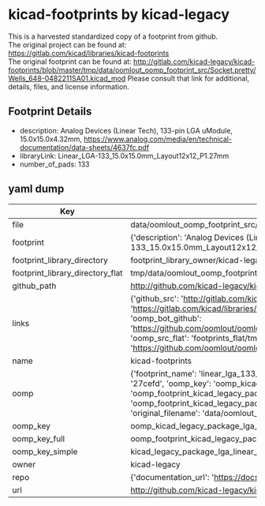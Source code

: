 # kicad-footprints by kicad-legacy  
This is a harvested standardized copy of a footprint from github.  
The original project can be found at:  
https://gitlab.com/kicad/libraries/kicad-footprints  
The original footprint can be found at:
http://gitlab.com/kicad-legacy/kicad-footprints/blob/master/tmp/data/oomlout_oomp_footprint_src/Socket.pretty/Wells_648-0482211SA01.kicad_mod
Please consult that link for additional, details, files, and license information.  
## Footprint Details
* description: Analog Devices (Linear Tech), 133-pin LGA uModule, 15.0x15.0x4.32mm, https://www.analog.com/media/en/technical-documentation/data-sheets/4637fc.pdf  
* libraryLink: Linear_LGA-133_15.0x15.0mm_Layout12x12_P1.27mm  
* number_of_pads: 133  
## yaml dump  
| Key | Value |  
| --- | --- |  
| file | data/oomlout_oomp_footprint_src/kicad-footprints/Package_LGA.pretty/Linear_LGA-133_15.0x15.0mm_Layout12x12_P1.27mm.kicad_mod |  
| footprint | {'description': 'Analog Devices (Linear Tech), 133-pin LGA uModule, 15.0x15.0x4.32mm, https://www.analog.com/media/en/technical-documentation/data-sheets/4637fc.pdf', 'libraryLink': 'Linear_LGA-133_15.0x15.0mm_Layout12x12_P1.27mm', 'number_of_pads': 133} |  
| footprint_library_directory | footprint_library_owner/kicad-legacy_kicad-footprints |  
| footprint_library_directory_flat | tmp/data/oomlout_oomp_footprint_src/footprints_flat/kicad_legacy_package_lga_linear_lga_133_15_0x15_0mm_layout12x12_p1_27mm/working |  
| github_path | http://github.com/kicad-legacy/kicad-footprints/blob/master/tmp/data/oomlout_oomp_footprint_src/Package_LGA.pretty/Linear_LGA-133_15.0x15.0mm_Layout12x12_P1.27mm.kicad_mod |  
| links | {'github_src': 'http://gitlab.com/kicad-legacy/kicad-footprints/blob/master/tmp/data/oomlout_oomp_footprint_src/Socket.pretty/Wells_648-0482211SA01.kicad_mod', 'github_src_repo': 'https://gitlab.com/kicad/libraries/kicad-footprints', 'oomp_bot': 'tmp/data/oomlout_oomp_footprint_src/footprints/kicad_legacy_package_lga_linear_lga_133_15_0x15_0mm_layout12x12_p1_27mm/working', 'oomp_bot_github': 'https://github.com/oomlout/oomlout_oomp_footprint_bot/tree/main/tmp/data/oomlout_oomp_footprint_src/footprints/kicad_legacy_package_lga_linear_lga_133_15_0x15_0mm_layout12x12_p1_27mm/working', 'oomp_src_flat': 'footprints_flat/tmp/data/oomlout_oomp_footprint_src/footprints_flat/kicad_legacy_package_lga_linear_lga_133_15_0x15_0mm_layout12x12_p1_27mm/working', 'oomp_src_flat_github': 'https://github.com/oomlout/oomlout_oomp_footprint_src/tree/main/tmp/data/oomlout_oomp_footprint_src/footprints_flat/kicad_legacy_package_lga_linear_lga_133_15_0x15_0mm_layout12x12_p1_27mm/working'} |  
| name | kicad-footprints |  
| oomp | {'footprint_name': 'linear_lga_133_15_0x15_0mm_layout12x12_p1_27mm', 'library_name': 'package_lga', 'md5': '27cefdfb336a49a0c2d7104ce15e27b5', 'md5_10': '27cefdfb33', 'md5_5': '27cef', 'md5_6': '27cefd', 'oomp_key': 'oomp_kicad_legacy_package_lga_linear_lga_133_15_0x15_0mm_layout12x12_p1_27mm', 'oomp_key_extra': 'oomp_footprint_kicad_legacy_package_lga_linear_lga_133_15_0x15_0mm_layout12x12_p1_27mm', 'oomp_key_full': 'oomp_footprint_kicad_legacy_package_lga_linear_lga_133_15_0x15_0mm_layout12x12_p1_27mm_27cefd', 'oomp_key_simple': 'kicad_legacy_package_lga_linear_lga_133_15_0x15_0mm_layout12x12_p1_27mm', 'original_filename': 'data/oomlout_oomp_footprint_src/kicad-footprints/Package_LGA.pretty/Linear_LGA-133_15.0x15.0mm_Layout12x12_P1.27mm.kicad_mod', 'owner_name': 'kicad_legacy'} |  
| oomp_key | oomp_kicad_legacy_package_lga_linear_lga_133_15_0x15_0mm_layout12x12_p1_27mm |  
| oomp_key_full | oomp_footprint_kicad_legacy_package_lga_linear_lga_133_15_0x15_0mm_layout12x12_p1_27mm |  
| oomp_key_simple | kicad_legacy_package_lga_linear_lga_133_15_0x15_0mm_layout12x12_p1_27mm |  
| owner | kicad-legacy |  
| repo | {'documentation_url': 'https://docs.github.com/rest/repos/repos#get-a-repository', 'message': 'Not Found'} |  
| url | http://github.com/kicad-legacy/kicad-footprints |  

